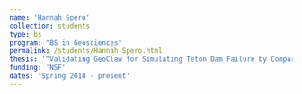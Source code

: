 ```yaml
---
name: 'Hannah Spero'
collection: students
type: bs
program: "BS in Geosciences"
permalink: /students/Hannah-Spero.html
thesis: '“Validating GeoClaw for Simulating Teton Dam Failure by Comparison with HEC-RAS and Historical Observations”'
funding: 'NSF'
dates: 'Spring 2018 - present'
---
```

